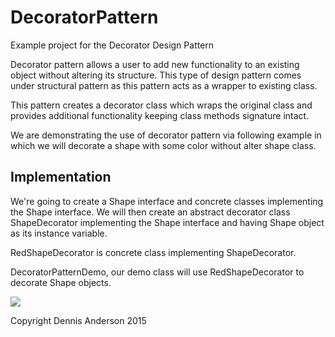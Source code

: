 # DecoratorPattern
Example project for the Decorator Design Pattern

Decorator pattern allows a user to add new functionality to an existing object without altering its structure. This type of design pattern comes under structural pattern as this pattern acts as a wrapper to existing class.

This pattern creates a decorator class which wraps the original class and provides additional functionality keeping class methods signature intact.

We are demonstrating the use of decorator pattern via following example in which we will decorate a shape with some color without alter shape class.

Implementation
--------------
We're going to create a Shape interface and concrete classes implementing the Shape interface. We will then create an abstract decorator class ShapeDecorator implementing the Shape interface and having Shape object as its instance variable.

RedShapeDecorator is concrete class implementing ShapeDecorator.

DecoratorPatternDemo, our demo class will use RedShapeDecorator to decorate Shape objects.

![](http://i60.tinypic.com/14udk5v.jpg)

Copyright Dennis Anderson 2015


